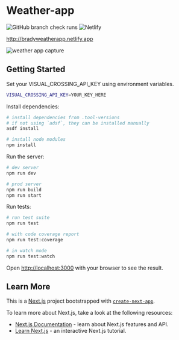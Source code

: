 # Weather-app

![GitHub branch check runs](https://img.shields.io/github/check-runs/Brady-Moore/weather-app/master)
![Netlify](https://img.shields.io/netlify/a54b0c53-60f1-4039-a768-b598cd972e91)

http://bradyweatherapp.netlify.app

![weather app capture](https://github.com/user-attachments/assets/53007759-2801-4582-b295-2d9daacce537)

## Getting Started

Set your VISUAL_CROSSING_API_KEY using environment variables.

```bash
VISUAL_CROSSING_API_KEY=YOUR_KEY_HERE
```

Install dependencies:

```bash
# install dependencies from .tool-versions
# if not using `adsf`, they can be installed manually
asdf install

# install node modules
npm install
```

Run the server:

```bash
# dev server
npm run dev

# prod server
npm run build
npm run start
```

Run tests:

```bash
# run test suite
npm run test

# with code coverage report
npm run test:coverage

# in watch mode
npm run test:watch
```

Open [http://localhost:3000](http://localhost:3000) with your browser to see the result.

## Learn More

This is a [Next.js](https://nextjs.org) project bootstrapped with [`create-next-app`](https://nextjs.org/docs/app/api-reference/cli/create-next-app).

To learn more about Next.js, take a look at the following resources:

- [Next.js Documentation](https://nextjs.org/docs) - learn about Next.js features and API.
- [Learn Next.js](https://nextjs.org/learn) - an interactive Next.js tutorial.
